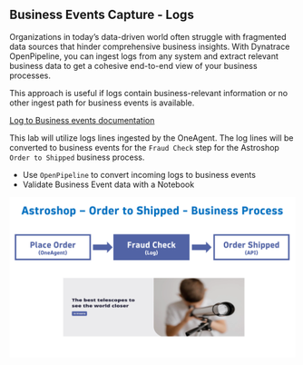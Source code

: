 ## Business Events Capture - Logs

Organizations in today’s data-driven world often struggle with fragmented data sources that hinder comprehensive business insights. With Dynatrace OpenPipeline, you can ingest logs from any system and extract relevant business data to get a cohesive end-to-end view of your business processes.

This approach is useful if logs contain business-relevant information or no other ingest path for business events is available.

[Log to Business events documentation](https://docs.dynatrace.com/docs/shortlink/ba-business-events-capturing#logs)

This lab will utilize logs lines ingested by the OneAgent.  The log lines will be converted to business events for the `Fraud Check` step for the Astroshop `Order to Shipped` business process.

* Use `OpenPipeline` to convert incoming logs to business events
* Validate Business Event data with a Notebook

![FlowStepTwo](../../assets/images/03_bizevents_log_flow.png)